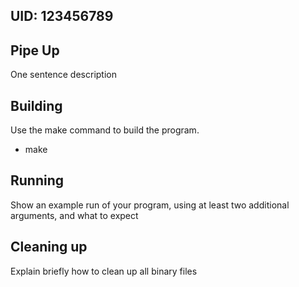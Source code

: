 ## UID: 123456789

## Pipe Up

One sentence description

## Building

Use the make command to build the program.
* make

## Running

Show an example run of your program, using at least two additional arguments, and what to expect

## Cleaning up

Explain briefly how to clean up all binary files
